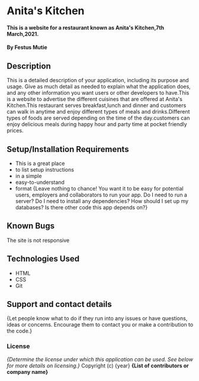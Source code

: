 # Anita's Kitchen
#### This is a website for a restaurant known as Anita's Kitchen,7th March,2021.
#### By Festus Mutie
## Description
This is a detailed description of your application, including its purpose and usage.  Give as much detail as needed to explain what the application does, and any other information you want users or other developers to have.This is a website to advertise the different cuisines that are offered at Anita's Kitchen.This restaurant serves breakfast,lunch and dinner and customers can walk in anytime and enjoy different types of meals and drinks.Different types of foods are served depending on the time of the day.customers can enjoy delicious meals during happy hour and party time at pocket friendly prices.
## Setup/Installation Requirements
* This is a great place
* to list setup instructions
* in a simple
* easy-to-understand
* format
{Leave nothing to chance! You want it to be easy for potential users, employers and collaborators to run your app. Do I need to run a server? Do I need to install any dependencies? How should I set up my databases? Is there other code this app depends on?}
## Known Bugs
The site is not responsive
## Technologies Used
* HTML
* CSS
* Git

## Support and contact details
{Let people know what to do if they run into any issues or have questions, ideas or concerns.  Encourage them to contact you or make a contribution to the code.}
### License
*{Determine the license under which this application can be used.  See below for more details on licensing.}*
Copyright (c) {year} **{List of contributors or company name}**
  